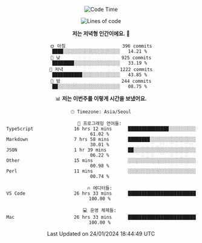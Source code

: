 <div align='center'>
 
<!--START_SECTION:waka-->
![Code Time](http://img.shields.io/badge/Code%20Time-3%2C309%20hrs%201%20min-blue)

![Lines of code](https://img.shields.io/badge/%EC%A0%80%EB%8A%94%20%EC%97%AC%ED%83%9C%EA%B9%8C%EC%A7%80%20-1.4%20million%20%EC%A4%84%EC%9D%98%20%EC%BD%94%EB%93%9C%EB%A5%BC%20%EC%9E%91%EC%84%B1%ED%96%88%EC%96%B4%EC%9A%94.-blue)

**저는 저녁형 인간이에요. 🦉** 

```text
🌞 아침                     396 commits         ████░░░░░░░░░░░░░░░░░░░░░   14.21 % 
🌆 낮　                     925 commits         ████████░░░░░░░░░░░░░░░░░   33.19 % 
🌃 저녁                     1222 commits        ███████████░░░░░░░░░░░░░░   43.85 % 
🌙 밤　                     244 commits         ██░░░░░░░░░░░░░░░░░░░░░░░   08.75 % 
```


📊 **저는 이번주를 이렇게 시간을 보냈어요.** 

```text
🕑︎ Timezone: Asia/Seoul

💬 프로그래밍 언어들: 
TypeScript               16 hrs 12 mins      ███████████████░░░░░░░░░░   61.02 % 
Markdown                 7 hrs 58 mins       ████████░░░░░░░░░░░░░░░░░   30.01 % 
JSON                     1 hr 39 mins        ██░░░░░░░░░░░░░░░░░░░░░░░   06.22 % 
Other                    15 mins             ░░░░░░░░░░░░░░░░░░░░░░░░░   00.98 % 
Perl                     11 mins             ░░░░░░░░░░░░░░░░░░░░░░░░░   00.74 % 

🔥 에디터들: 
VS Code                  26 hrs 33 mins      █████████████████████████   100.00 % 

💻 운영 체제들: 
Mac                      26 hrs 33 mins      █████████████████████████   100.00 % 
```


 Last Updated on 24/01/2024 18:44:49 UTC
<!--END_SECTION:waka-->
 </div>
<!---
Emewjin/Emewjin is a ✨ special ✨ repository because its `README.md` (this file) appears on your GitHub profile.
You can click the Preview link to take a look at your changes.
--->

